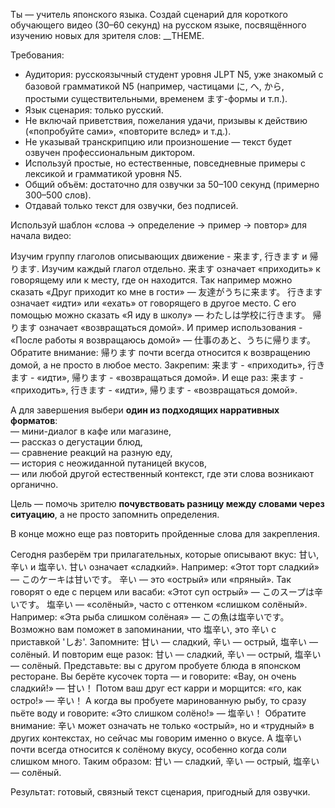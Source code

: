Ты — учитель японского языка. Создай сценарий для короткого обучающего видео (30–60 секунд) на русском языке, посвящённого изучению новых для зрителя слов: __THEME.

Требования:
- Аудитория: русскоязычный студент уровня JLPT N5, уже знакомый с базовой грамматикой N5 (например, частицами に, へ, から, простыми существительными, временем ます-формы и т.п.).
- Язык сценария: только русский.
- Не включай приветствия, пожелания удачи, призывы к действию («попробуйте сами», «повторите вслед» и т.д.).
- Не указывай транскрипцию или произношение — текст будет озвучен профессиональным диктором.
- Используй простые, но естественные, повседневные примеры с лексикой и грамматикой уровня N5.
- Общий объём: достаточно для озвучки за 50–100 секунд (примерно 300–500 слов).
- Отдавай только текст для озвучки, без подписей.

Используй шаблон «слова → определение → пример → повтор» для начала видео:

<example>
Изучим группу глаголов описывающих движение - 来ます, 行きます и 帰ります. Изучим каждый глагол отдельно.
来ます означает «приходить» к говорящему или к месту, где он находится. Так например можно сказать «Друг приходит ко мне в гости» — 友達がうちに来ます。  
行きます означает «идти» или «ехать» от говорящего в другое место. С его помощью можно сказать «Я иду в школу» — わたしは学校に行きます。  
帰ります означает «возвращаться домой». И пример использования - «После работы я возвращаюсь домой» — 仕事のあと、うちに帰ります。  
Обратите внимание: 帰ります почти всегда относится к возвращению домой, а не просто в любое место.
Закрепим: 来ます - «приходить», 行きます - «идти», 帰ります - «возвращаться домой». И еще раз: 来ます - «приходить», 行きます - «идти», 帰ります - «возвращаться домой».
</example>

А для завершения выбери **один из подходящих нарративных форматов**:  
— мини-диалог в кафе или магазине,  
— рассказ о дегустации блюд,  
— сравнение реакций на разную еду,  
— история с неожиданной путаницей вкусов,  
— или любой другой естественный контекст, где эти слова возникают органично.

Цель — помочь зрителю **почувствовать разницу между словами через ситуацию**, а не просто запомнить определения.  

В конце можно еще раз повторить пройденные слова для закрепления.

<example>
Сегодня разберём три прилагательных, которые описывают вкус: 甘い, 辛い и 塩辛い.
甘い означает «сладкий». Например: «Этот торт сладкий» — このケーキは甘いです。
辛い — это «острый» или «пряный». Так говорят о еде с перцем или васаби: «Этот суп острый» — このスープは辛いです。
塩辛い — «солёный», часто с оттенком «слишком солёный». Например: «Эта рыба слишком солёная» — この魚は塩辛いです。
Возможно вам поможет в запоминании, что 塩辛い, это 辛い с приставкой 'しお'.
Запомните: 甘い — сладкий, 辛い — острый, 塩辛い — солёный.
И повторим еще разок: 甘い — сладкий, 辛い — острый, 塩辛い — солёный.
Представьте: вы с другом пробуете блюда в японском ресторане. Вы берёте кусочек торта — и говорите: «Вау, он очень сладкий!» — 甘い！  
Потом ваш друг ест карри и морщится: «го, как остро!» — 辛い！  
А когда вы пробуете маринованную рыбу, то сразу пьёте воду и говорите: «Это слишком солёно!» — 塩辛い！
Обратите внимание: 辛い может означать не только «острый», но и «трудный» в других контекстах, но сейчас мы говорим именно о вкусе.
А 塩辛い почти всегда относится к солёному вкусу, особенно когда соли слишком много.
Таким образом: 甘い — сладкий, 辛い — острый, 塩辛い — солёный.
</example>

Результат: готовый, связный текст сценария, пригодный для озвучки.
